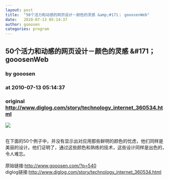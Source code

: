```yaml
---
layout: post
title:  "50个活力和动感的网页设计－颜色的灵感 &amp;#171； gooosenWeb"
date:   2010-07-13 05:14:37
author: gooosen
categories: program
---
```


## 50个活力和动感的网页设计－颜色的灵感 &amp;#171； gooosenWeb
### by gooosen
### at 2010-07-13 05:14:37
### original <http://www.diglog.com/story/technology_internet_360534.html>

<p><a href="http://www.diglog.com/story/technology_internet_360534.html"><img border="0" src="http://img.diglog.com/img/2010/7/middle_2d1ffb9730364574b2a19a31281975db.jpg"></a></p><br>在下面的50个例子中，并没有显示出对应用那些鲜明的颜色的忧虑，他们同样是美丽的设计。他们证明了，通过这些颜色和熟练的技术，这些设计同样是出色的，令人难忘。<br><br>原始链接:<a href="http://www.gooosen.com/?p=540">http://www.gooosen.com/?p=540</a><br>diglog链接:<a href="http://www.diglog.com/story/technology_internet_360534.html">http://www.diglog.com/story/technology_internet_360534.html</a>